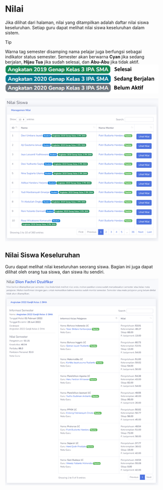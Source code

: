 # Nilai
Jika dilihat dari halaman, nilai yang ditampilkan adalah daftar nilai siswa keseluruhan. Setiap guru dapat melihat nilai siswa keseluruhan dalam sistem.

> [!TIP]
> Warna tag semester disamping nama pelajar juga berfungsi sebagai indikator status semester. Semester akan berwarna **Cyan** jika sedang berjalan, **Hijau Tua** jika sudah selesai, dan **Abu-Abu** jika tidak aktif.
> ![Semester Tag Info](_media/semester_tag_info.png)

![Nilai](_media/nilai.png)

## Nilai Siswa Keseluruhan
Guru dapat melihat nilai keseluruhan seorang siswa. Bagian ini juga dapat dilihat oleh orang tua siswa, dan siswa itu sendiri.

![Student Grade Full](../parent/_media/student_grade_full.png)